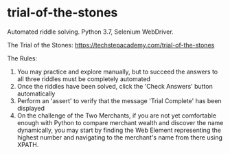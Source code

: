 # trial-of-the-stones
Automated riddle solving.
Python 3.7, Selenium WebDriver.

The Trial of the Stones:
https://techstepacademy.com/trial-of-the-stones

The Rules:

1. You may practice and explore manually, but to succeed the answers to all three riddles must be completely automated
2. Once the riddles have been solved, click the 'Check Answers' button automatically
3. Perform an 'assert' to verify that the message 'Trial Complete' has been displayed
4. On the challenge of the Two Merchants, if you are not yet comfortable enough with Python to compare merchant wealth and discover the name dynamically, you may start by finding the Web Element representing the highest number and navigating to the merchant's name from there using XPATH.
